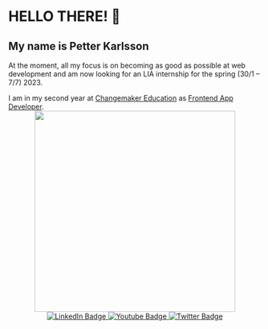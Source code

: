 # HELLO THERE! 👋

## My name is Petter Karlsson
At the moment, all my focus is on becoming as good as possible at web development and am now looking for an LIA internship for the spring (30/1 – 7/7) 2023.
<div>
  I am in my second year at <a href="https://cmeducations.se/" target="_blank">Changemaker Education</a> as <a href="https://cmeducations.se/utbildningar/program/frontend-app-developer" target="_blank">Frontend App Developer</a>.
 </div>
<div id="header" align="center">
  <img src="https://media2.giphy.com/media/3kPDmoWdBpQPNhCnUG/giphy.gif" width="400"/>
</div>


<div id="badges" align="center">
  <a href="your-linkedin-URL">
    <img src="https://img.shields.io/badge/LinkedIn-blue?style=for-the-badge&logo=linkedin&logoColor=white" alt="LinkedIn Badge"/>
  </a>
  <a href="your-youtube-URL">
    <img src="https://img.shields.io/badge/MyWebsite-green?style=for-the-badge&logo=MyWebsite&logoColor=white" alt="Youtube Badge"/>
  </a>
  <a href="your-twitter-URL">
    <img src="https://img.shields.io/badge/Email-red?style=for-the-badge&logo=Email&logoColor=white" alt="Twitter Badge"/>
  </a>
</div>
